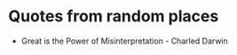 Quotes from random places
=========================


- Great is the Power of Misinterpretation - Charled Darwin
